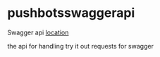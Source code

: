 # pushbotsswaggerapi

Swagger api [location](./config/swagger.json)

the api for handling try it out requests for swagger 
